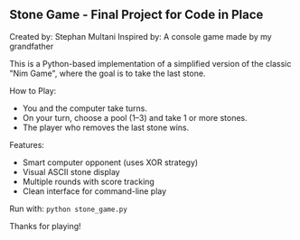 Stone Game - Final Project for Code in Place
--------------------------------------------

Created by: Stephan Multani
Inspired by: A console game made by my grandfather

This is a Python-based implementation of a simplified version of the classic "Nim Game", where the goal is to take the last stone.

How to Play:
- You and the computer take turns.
- On your turn, choose a pool (1–3) and take 1 or more stones.
- The player who removes the last stone wins.

Features:
- Smart computer opponent (uses XOR strategy)
- Visual ASCII stone display
- Multiple rounds with score tracking
- Clean interface for command-line play

Run with: `python stone_game.py`

Thanks for playing!
